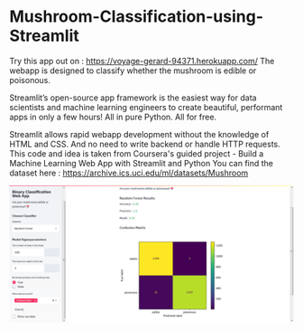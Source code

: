 # Mushroom-Classification-using-Streamlit
Try this app out on : https://voyage-gerard-94371.herokuapp.com/
 The webapp is designed to classify whether the mushroom is edible or poisonous.
 
Streamlit’s open-source app framework is the easiest way for data scientists and machine learning engineers to create beautiful, performant apps in only a few hours!  All in pure Python. All for free.

Streamlit allows rapid webapp development without the knowledge of HTML and CSS. And no need to write backend or handle HTTP requests.
This code and idea is taken from Coursera's guided project - Build a Machine Learning Web App with Streamlit and Python
You can find the dataset here : https://archive.ics.uci.edu/ml/datasets/Mushroom

![Screenshot](Streamlit_UI.png)
 
